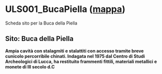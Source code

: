 # ULS001_BucaPiella ([mappa](https://umap.openstreetmap.fr/it/map/uls001_bucapiella_1041678))
Scheda sito per la Buca della Piella
## Sito: Buca della Piella
**Ampia cavità con stalagmiti e stalattiti con accesso tramite breve cunicolo percorribile chinati. Indagata nel 1975 dal Centro di Studi Archeologici di Lucca, ha restituito frammenti fittili, materiali metallici e monete di III secolo d.C**
